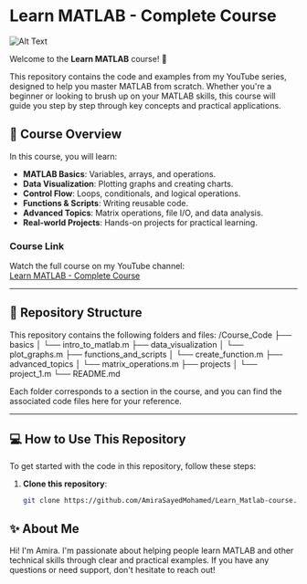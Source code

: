 # Learn MATLAB - Complete Course
![Alt Text](path/to/image)


Welcome to the **Learn MATLAB** course! 🚀

This repository contains the code and examples from my YouTube series, designed to help you master MATLAB from scratch. Whether you're a beginner or looking to brush up on your MATLAB skills, this course will guide you step by step through key concepts and practical applications.

## 🎥 **Course Overview**

In this course, you will learn:

- **MATLAB Basics**: Variables, arrays, and operations.
- **Data Visualization**: Plotting graphs and creating charts.
- **Control Flow**: Loops, conditionals, and logical operations.
- **Functions & Scripts**: Writing reusable code.
- **Advanced Topics**: Matrix operations, file I/O, and data analysis.
- **Real-world Projects**: Hands-on projects for practical learning.

### **Course Link**

Watch the full course on my YouTube channel:  
[Learn MATLAB - Complete Course](https://www.youtube.com/playlist?list=PLH_uDwiVYu9xAfcuTCXde6QbIC5ruEIJo)

---

## 📂 **Repository Structure**

This repository contains the following folders and files:
/Course_Code
    ├── basics
    │   └── intro_to_matlab.m
    ├── data_visualization
    │   └── plot_graphs.m
    ├── functions_and_scripts
    │   └── create_function.m
    ├── advanced_topics
    │   └── matrix_operations.m
    ├── projects
    │   └── project_1.m
    └── README.md


Each folder corresponds to a section in the course, and you can find the associated code files here for your reference.

---

## 💻 **How to Use This Repository**

To get started with the code in this repository, follow these steps:

1. **Clone this repository**:
   ```bash
   git clone https://github.com/AmiraSayedMohamed/Learn_Matlab-course.git


## ✨ About Me
Hi! I'm Amira. I'm passionate about helping people learn MATLAB and other technical skills through clear and practical examples. If you have any questions or need support, don't hesitate to reach out!

